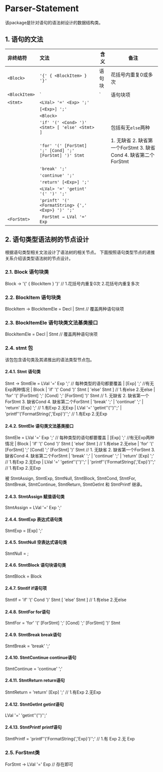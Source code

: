 # Parser-Statement

该package是针对语句的语法树设计的数据结构类。

## 1. 语句的文法

| 非终结符          | 文法                                                    | 含义     | 备注                |
|:--------------|:------------------------------------------------------| -------- | ------------------- |
| `<Block>`     | `'{' { <BlockItem> } '}'`                             | 语句块   | 花括号内重复0或多次 |
| `<BlockItem>` | `<Decl>                                               | <Stmt>`                                 | 语句块项 | 包含两种语句块      |
| `<Stmt>`      | `<LVal> '=' <Exp> ';'`                                |          |                     |
|               | `[<Exp>] ';'`                                         |          |                     |
|               | `<Block>`                                             |          |                     |
|               | `'if' '(' <Cond> ')' <Stmt> [ 'else' <Stmt> ]`        |          | 包括有无`else`两种  |
|               | `'for' '(' [ForStmt] ';' [Cond] ';' [ForStmt] ')' Stmt` |          |  1. 无缺省 2. 缺省第一个ForStmt 3. 缺省Cond 4. 缺省第二个ForStmt                   |
|               | `'break' ';' `                                        |          |                     |
|               | `'continue' ';'`                                      |          |                     |
|               | `'return' [<Exp>] ';'`                                |          |                     |
|               | `<LVal> '=' 'getint' '(' ')' ';'`                     |          |                     |
|               | `'prinft' '(' <FormatString> {',' <Exp>} ')' ';'`     |          |                     |
| `<ForStmt>`   |  ` ForStmt → LVal '=' Exp`                            |          |                     |


## 2. 语句类型语法树的节点设计

根据语句类型相关文法设计了语法树的相关节点。
下面按照语句类型节点的递推关系介绍该类型语法树的节点设计。

### 2.1. Block 语句块类
Block → '{' { BlockItem } '}' // 1.花括号内重复0次 2.花括号内重复多次

### 2.2. BlockItem 语句块类
BlockItem → BlockItemEle = Decl | Stmt // 覆盖两种语句块项

### 2.3. BlockItemEle 语句块类文法基类接口
BlockItemEle = Decl | Stmt // 覆盖两种语句块项

### 2.4. stmt 包
该包包含语句类及其递推出的语法类型节点包。

#### 2.4.1. Stmt 语句类
Stmt → StmtEle = 
LVal '=' Exp ';' // 每种类型的语句都要覆盖 
| [Exp] ';' //有无Exp两种情况
| Block
| 'if' '(' Cond ')' Stmt [ 'else' Stmt ] // 1.有else 2.无else
| 'for' '(' [ForStmt] ';' [Cond] ';' [ForStmt] ')' Stmt // 1. 无缺省 2. 缺省第一个ForStmt 3. 缺省Cond 4. 缺省第二个ForStmt
| 'break' ';' 
| 'continue' ';'
| 'return' [Exp] ';' // 1.有Exp 2.无Exp
| LVal '=' 'getint''('')'';'
| 'printf''('FormatString{','Exp}')'';' // 1.有Exp 2.无Exp

#### 2.4.2. StmtEle 语句类文法基类接口
StmtEle =
LVal '=' Exp ';' // 每种类型的语句都要覆盖
| [Exp] ';' //有无Exp两种情况
| Block
| 'if' '(' Cond ')' Stmt [ 'else' Stmt ] // 1.有else 2.无else
| 'for' '(' [ForStmt] ';' [Cond] ';' [ForStmt] ')' Stmt // 1. 无缺省 2. 缺省第一个ForStmt 3. 缺省Cond 4. 缺省第二个ForStmt
| 'break' ';' 
| 'continue' ';'
| 'return' [Exp] ';' // 1.有Exp 2.无Exp
| LVal '=' 'getint''('')'';'
| 'printf''('FormatString{','Exp}')'';' // 1.有Exp 2.无Exp

被 StmtAssign, StmtExp, StmtNull, StmtBlock, StmtCond, StmtFor, StmtBreak, StmtContinue, StmtReturn, StmtGetInt 和 StmtPrintf 继承。

#### 2.4.3. StmtAssign 赋值语句类
StmtAssign = LVal '=' Exp ';'

#### 2.4.4. StmtExp 表达式语句类
StmtExp = [Exp] ';'

#### 2.4.5. StmtNull 空表达式语句类
StmtNull = ;

#### 2.4.6. StmtBlock 语句块语句类
StmtBlock = Block

#### 2.4.7. StmtIf if语句项
StmtIf = 'if' '(' Cond ')' Stmt [ 'else' Stmt ] // 1.有else 2.无else

#### 2.4.8. StmtFor for语句
StmtFor = 'for' '(' [ForStmt] ';' [Cond] ';' [ForStmt] ')' Stmt

#### 2.4.9. StmtBreak break语句
StmtBreak = 'break' ';'

#### 2.4.10. StmtContinue continue语句
StmtContinue = 'continue' ';'

#### 2.4.11. StmtReturn return语句
StmtReturn = 'return' [Exp] ';' // 1.有Exp 2.无Exp

#### 2.4.12. StmtGetInt getint语句
LVal '=' 'getint''('')'';'

#### 2.4.13. StmtPrintf printf语句
StmtPrintf = 'printf''('FormatString{','Exp}')'';' // 1.有 Exp 2.无 Exp

### 2.5. ForStmt类
ForStmt → LVal '=' Exp // 存在即可

